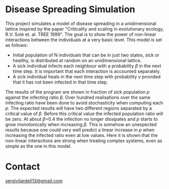 # Disease Spreading Simulation
This project simulates a model of disease spreading in a unidimensional lattice inspired by the paper "Criticality and scaling in evolutionary ecology,
R.V. Solé et. al. TREE 1999". The goal is to show the power of non-linear interactions between the individuals at a very basic level. This model is set as follows: 
 - Initial population of N individuals that can be in just two states, sick or healthy, is distributed at random on an unidimensional lattice.
 - A sick individual infects each neighbour with a probability *β* in the next time step. It is important that each interaction is accounted separately.
 - A sick individual heals in the next time step with probability *γ* provided that it has not been infected in that time step.
 
The results of the program are shown in fraction of sick population *p* against the infecting ratio *β*. Over hundred realisations over the same infecting ratio have been done to avoid stochasticity when computing each *p*. The expected results will have two different regions separated by a critical value of *β*. Before this critical value the infected population ratio will be zero. At about *β*=0.4 the infection no longer dissipates and *p* starts to grow monotonically when increasing *β*. This is somehow an unexpected results because one could very well predict a linear increase in *p* when increasing the infected ratio even at low values. Here it is shown that the non-linear interactions are strong when treating complex systems, even as simple as the one in this model.
 
# Contact
sergivilardell13@gmail.com
